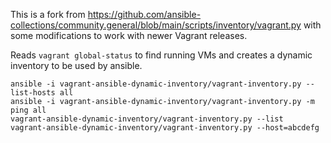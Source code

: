 This is a fork from https://github.com/ansible-collections/community.general/blob/main/scripts/inventory/vagrant.py with some modifications to work with newer Vagrant releases.

Reads `vagrant global-status` to find running VMs and creates a dynamic inventory to be used by ansible.


```
ansible -i vagrant-ansible-dynamic-inventory/vagrant-inventory.py --list-hosts all
ansible -i vagrant-ansible-dynamic-inventory/vagrant-inventory.py -m ping all
vagrant-ansible-dynamic-inventory/vagrant-inventory.py --list
vagrant-ansible-dynamic-inventory/vagrant-inventory.py --host=abcdefg
```
